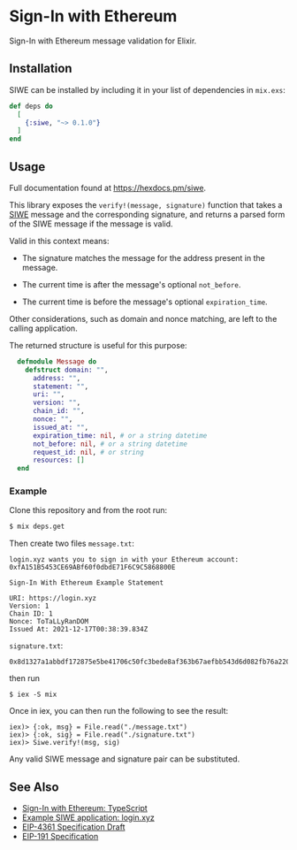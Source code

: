 # Sign-In with Ethereum 

Sign-In with Ethereum message validation for Elixir.

## Installation

SIWE can be installed by including it in your list of dependencies in `mix.exs`:

```elixir
def deps do
  [
    {:siwe, "~> 0.1.0"}
  ]
end
```

## Usage

Full documentation found at <https://hexdocs.pm/siwe>.

This library exposes the `verify!(message, signature)` function that takes a [SIWE](https://eips.ethereum.org/EIPS/eip-4361) message and the corresponding signature, and returns a parsed form of the SIWE message if the message is valid.

Valid in this context means:

- The signature matches the message for the address present in the message.

- The current time is after the message's optional `not_before`.

- The current time is before the message's optional `expiration_time`.

Other considerations, such as domain and nonce matching, are left to the calling application.

The returned structure is useful for this purpose:
```elixir
  defmodule Message do
    defstruct domain: "",
      address: "",
      statement: "",
      uri: "",
      version: "",
      chain_id: "",
      nonce: "",
      issued_at: "",
      expiration_time: nil, # or a string datetime
      not_before: nil, # or a string datetime
      request_id: nil, # or string
      resources: []
  end
```

### Example

Clone this repository and from the root run:
```bash
$ mix deps.get
```

Then create two files
`message.txt`:
```
login.xyz wants you to sign in with your Ethereum account:
0xfA151B5453CE69ABf60f0dbdE71F6C9C5868800E

Sign-In With Ethereum Example Statement

URI: https://login.xyz
Version: 1
Chain ID: 1
Nonce: ToTaLLyRanDOM
Issued At: 2021-12-17T00:38:39.834Z
```
`signature.txt`:
```
0x8d1327a1abbdf172875e5be41706c50fc3bede8af363b67aefbb543d6d082fb76a22057d7cb6d668ceba883f7d70ab7f1dc015b76b51d226af9d610fa20360ad1c
```
then run 
```
$ iex -S mix
```
Once in iex, you can then run the following to see the result:
```
iex)> {:ok, msg} = File.read("./message.txt")
iex)> {:ok, sig} = File.read("./signature.txt")
iex)> Siwe.verify!(msg, sig)
```
Any valid SIWE message and signature pair can be substituted.

## See Also

- [Sign-In with Ethereum: TypeScript](https://github.com/spruceid/siwe)
- [Example SIWE application: login.xyz](https://login.xyz)
- [EIP-4361 Specification Draft](https://eips.ethereum.org/EIPS/eip-4361)
- [EIP-191 Specification](https://eips.ethereum.org/EIPS/eip-191)